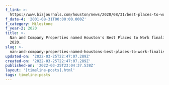 ```yaml
---
f_link: >-
  https://www.bizjournals.com/houston/news/2020/08/31/best-places-to-work-2020-finalists.html
f_date-4: '2001-08-31T00:00:00.000Z'
f_category: Milestone
f_year-2: 2020
title: >-
  Nan and Company Properties named Houston's Best Places to Work finalist for
  2020.
slug: >-
  nan-and-company-properties-named-houstons-best-places-to-work-finalist-for-2020
updated-on: '2022-03-25T22:47:07.289Z'
created-on: '2022-03-25T22:47:07.289Z'
published-on: '2022-03-25T23:04:37.538Z'
layout: '[timeline-posts].html'
tags: timeline-posts
---
```



